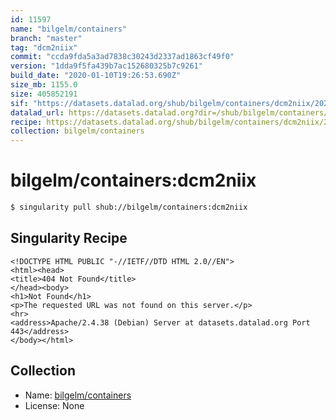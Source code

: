 ```yaml
---
id: 11597
name: "bilgelm/containers"
branch: "master"
tag: "dcm2niix"
commit: "ccda9fda5a3ad7838c30243d2337ad1863cf49f0"
version: "1dda9f5fa439b7ac152680325b7c9261"
build_date: "2020-01-10T19:26:53.690Z"
size_mb: 1155.0
size: 405852191
sif: "https://datasets.datalad.org/shub/bilgelm/containers/dcm2niix/2020-01-10-ccda9fda-1dda9f5f/1dda9f5fa439b7ac152680325b7c9261.sif"
datalad_url: https://datasets.datalad.org?dir=/shub/bilgelm/containers/dcm2niix/2020-01-10-ccda9fda-1dda9f5f/
recipe: https://datasets.datalad.org/shub/bilgelm/containers/dcm2niix/2020-01-10-ccda9fda-1dda9f5f/Singularity
collection: bilgelm/containers
---
```


# bilgelm/containers:dcm2niix

```bash
$ singularity pull shub://bilgelm/containers:dcm2niix
```

## Singularity Recipe

```singularity
<!DOCTYPE HTML PUBLIC "-//IETF//DTD HTML 2.0//EN">
<html><head>
<title>404 Not Found</title>
</head><body>
<h1>Not Found</h1>
<p>The requested URL was not found on this server.</p>
<hr>
<address>Apache/2.4.38 (Debian) Server at datasets.datalad.org Port 443</address>
</body></html>
```

## Collection

 - Name: [bilgelm/containers](https://github.com/bilgelm/containers)
 - License: None

